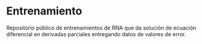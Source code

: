 # Entrenamiento
Repositorio público de entrenamientos de RNA que da solución de ecuación diferencial en derivadas parciales entregando datos de valores de error.
